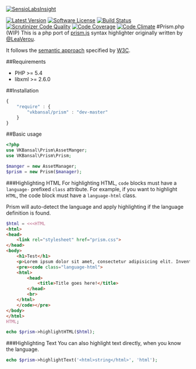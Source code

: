 [![SensioLabsInsight](https://insight.sensiolabs.com/projects/aa72708a-2b29-4316-aa02-febeca97970b/big.png)](https://insight.sensiolabs.com/projects/aa72708a-2b29-4316-aa02-febeca97970b)

[![Latest Version](https://img.shields.io/packagist/v/vkbansal/prism.php.svg?style=flat-square)](https://packagist.org/packages/vkbansal/prism.php)
[![Software License](http://img.shields.io/badge/License-BSD--3-brightgreen.svg?style=flat-square)](LICENSE)
[![Build Status](https://img.shields.io/travis/vkbansal/prism.php.svg?style=flat-square)](https://travis-ci.org/vkbansal/prism.php)
[![Scrutinizer Code Quality](https://img.shields.io/scrutinizer/g/vkbansal/prism.php.svg?style=flat-square)](https://scrutinizer-ci.com/g/vkbansal/prism.php/?branch=master)
[![Code Coverage](https://img.shields.io/scrutinizer/coverage/g/vkbansal/prism.php.svg?style=flat-square)](https://scrutinizer-ci.com/g/vkbansal/prism.php/?branch=master)
[![Code Climate](https://img.shields.io/codeclimate/github/vkbansal/prism.php.svg?style=flat-square)](https://codeclimate.com/github/vkbansal/prism.php)
#Prism.php (WIP)
This is a php port of [prism.js](https://github.com/LeaVerou/prism) syntax highlighter originally written by [@LeaVerou](http://github.com/LeaVerou).

It follows the [semantic approach](http://www.w3.org/TR/html5/text-level-semantics.html#the-code-element) specified by [W3C](http://www.w3.org/).

##Requirements
- PHP >= 5.4
- libxml >= 2.6.0

##Installation
```js
{
    "require" : {
        "vkbansal/prism" : "dev-master"
    }
}
```

##Basic usage

```php
<?php
use VKBansal\Prism\AssetManger;
use VKBansal\Prism\Prism;

$manger = new AssetManager;
$prism = new Prism($manager);
```

###Highlighting HTML
For highlighting HTML, `code` blocks must have a `language-` prefixed `class` attribute. For example, if you want to highlight `HTML`, the code block must have a `language-html` class.

Prism will auto-detect the language and apply highlighting if the language definition is found.
```php
$html = <<<HTML
<html>
<head>
    <link rel="stylesheet" href="prism.css">
</head>
<body>
    <h1>Test</h1>
    <p>Lorem ipsum dolor sit amet, consectetur adipisicing elit. Inventore laboriosam, magni facilis accusantium officia tenetur <code>voluptatum</code> voluptatem incidunt minus, corporis vel in sed veniam architecto? Doloremque nam excepturi pariatur, harum?</p>
    <pre><code class="language-html">
    <html>
        <head>
            <title>Title goes here!</title>
        </head>
        <br>
    </html>
    </code></pre>
</body>
</html>
HTML;

echo $prism->highlightHTML($html);
```

###Highlighting Text
You can also highlight text directly, when you know the language.
```php
echo $prism->highlightText('<html>string</html>', 'html');
```
